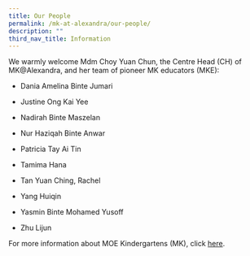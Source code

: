 ```yaml
---
title: Our People
permalink: /mk-at-alexandra/our-people/
description: ""
third_nav_title: Information
---
```

We warmly welcome Mdm Choy Yuan Chun, the Centre Head (CH) of MK@Alexandra, and her team of pioneer MK educators (MKE):

        
* Dania Amelina Binte Jumari
 
* Justine Ong Kai Yee

* Nadirah Binte Maszelan
 
* Nur Haziqah Binte Anwar
 
* Patricia Tay Ai Tin
 
* Tamima Hana
 
* Tan Yuan Ching, Rachel

* Yang Huiqin 

* Yasmin Binte Mohamed Yusoff

* Zhu Lijun

For more information about MOE Kindergartens (MK), click [here](http://www.moe.gov.sg/mk).